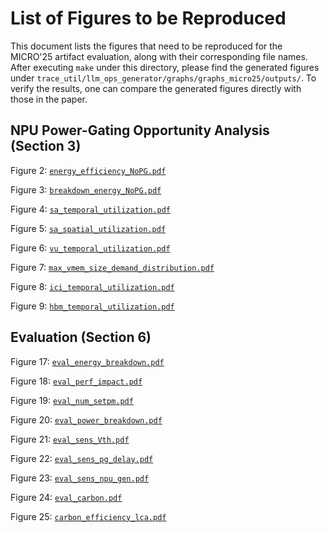 # List of Figures to be Reproduced

This document lists the figures that need to be reproduced for the MICRO'25 artifact evaluation, along with their corresponding file names. After executing `make` under this directory, please find the generated figures under `trace_util/llm_ops_generator/graphs/graphs_micro25/outputs/`.
To verify the results, one can compare the generated figures directly with those in the paper.


## NPU Power-Gating Opportunity Analysis (Section 3)

Figure 2: [```energy_efficiency_NoPG.pdf```](outputs/energy_efficiency_NoPG.pdf)

Figure 3: [```breakdown_energy_NoPG.pdf```](outputs/breakdown_energy_NoPG.pdf)

Figure 4: [```sa_temporal_utilization.pdf```](outputs/sa_temporal_utilization.pdf)

Figure 5: [```sa_spatial_utilization.pdf```](outputs/sa_spatial_utilization.pdf)

Figure 6: [```vu_temporal_utilization.pdf```](outputs/vu_temporal_utilization.pdf)

Figure 7: [```max_vmem_size_demand_distribution.pdf```](outputs/max_vmem_size_demand_distribution.pdf)

Figure 8: [```ici_temporal_utilization.pdf```](outputs/ici_temporal_utilization.pdf)

Figure 9: [```hbm_temporal_utilization.pdf```](outputs/hbm_temporal_utilization.pdf)


## Evaluation (Section 6)

Figure 17: [```eval_energy_breakdown.pdf```](outputs/eval_energy_breakdown.pdf)

Figure 18: [```eval_perf_impact.pdf```](outputs/eval_perf_impact.pdf)

Figure 19: [```eval_num_setpm.pdf```](outputs/eval_num_setpm.pdf)

Figure 20: [```eval_power_breakdown.pdf```](outputs/eval_power_breakdown.pdf)

Figure 21: [```eval_sens_Vth.pdf```](outputs/eval_sens_Vth.pdf)

Figure 22: [```eval_sens_pg_delay.pdf```](outputs/eval_sens_pg_delay.pdf)

Figure 23: [```eval_sens_npu_gen.pdf```](outputs/eval_sens_npu_gen.pdf)

Figure 24: [```eval_carbon.pdf```](outputs/eval_carbon.pdf)

Figure 25: [```carbon_efficiency_lca.pdf```](outputs/carbon_efficiency_lca.pdf)
